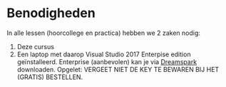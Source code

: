 # Benodigheden

In alle lessen \(hoorcollege en practica\) hebben we 2 zaken nodig:

1. Deze cursus
2. Een laptop met daarop Visual Studio 2017 Enterpise edition geïnstalleerd. Enterprise \(aanbevolen\) kan je via [Dreamspark](https://dreamspark.ap.be) downloaden. Opgelet: VERGEET NIET DE KEY TE BEWAREN BIJ HET \(GRATIS\) BESTELLEN.
